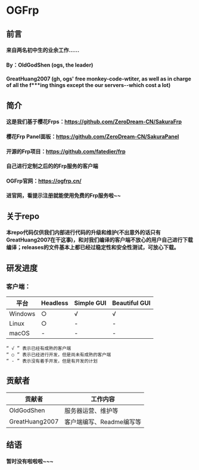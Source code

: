 # OGFrp

## 前言
#### 来自两名初中生的业余工作……
#### By：OldGodShen (ogs, the leader)
####    GreatHuang2007 (gh, ogs' free monkey-code-wtiter, as well as in charge of all the f***ing things except the our servers--which cost a lot)

## 简介
#### 这是我们基于樱花Frps：https://github.com/ZeroDream-CN/SakuraFrp
#### 樱花Frp Panel面板：https://github.com/ZeroDream-CN/SakuraPanel
#### 开源的Frp项目：https://github.com/fatedier/frp
#### 自己进行定制之后的的Frp服务的客户端
#### OGFrp官网：https://ogfrp.cn/
#### 进官网，看提示注册就能使用免费的Frp服务啦~~

## 关于repo
#### 本repo代码仅供我们内部进行代码的升级和维护(不出意外的话只有GreatHuang2007在干这事)，和对我们编译的客户端不放心的用户自己进行下载编译；releases的文件基本上都已经过稳定性和安全性测试，可放心下载。

## 研发进度

### 客户端：

平台 | Headless | Simple GUI | Beautiful GUI
--- | --- | --- | ---
Windows | ○ | √ | √
Linux | ○ | - | -
macOS | - | - | -

    “ √ ” 表示已经有成熟的客户端
    “ ○ ” 表示已经进行开发，但是尚未有成熟的客户端
    “ - ” 表示没有着手开发，但是有开发的计划

## 贡献者

贡献者 | 工作内容
--- | --- |
OldGodShen | 服务器运营、维护等
GreatHuang2007 | 客户端编写、Readme编写等

## 结语
#### 暂时没有啦啦啦~~~
